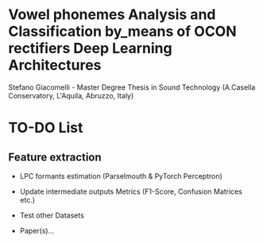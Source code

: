 # Vowel phonemes Analysis and Classification by_means of OCON rectifiers Deep Learning Architectures
Stefano Giacomelli - Master Degree Thesis in Sound Technology (A.Casella Conservatory, L'Aquila, Abruzzo, Italy)

# TO-DO List
## Feature extraction
- LPC formants estimation (Parselmouth & PyTorch Perceptron)
- Update intermediate outputs Metrics (F1-Score, Confusion Matrices etc.)
- Test other Datasets

- Paper(s)...
